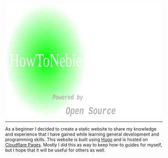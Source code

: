 <div
  align="right">
    <a href="https://howtonebie.com/">
        <img
            src="static/images/logo.png"
            alt="HowToNbie"
            width="auto"
            height="360"
        />
    </a>
</div>

---

As a beginner I decided to create a static website to share my knowledge and experience that I have gained while learning general development and programming skills. This website is built using [Hugo](https://gohugo.io/) and is hosted on [Cloudflare Pages](https://pages.cloudflare.com/). Mostly I did this as way to keep how-to guides for myself, but I hope that it will be useful for others as well.
